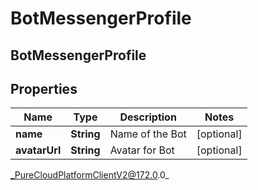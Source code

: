 # BotMessengerProfile

## BotMessengerProfile

## Properties

|Name | Type | Description | Notes|
|------------ | ------------- | ------------- | -------------|
| **name** | **String** | Name of the Bot | [optional] |
| **avatarUrl** | **String** | Avatar for Bot | [optional] |



_PureCloudPlatformClientV2@172.0.0_
